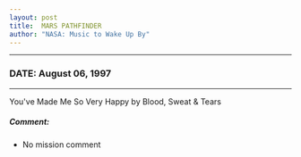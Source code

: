 ```yaml
---
layout: post
title:  MARS PATHFINDER
author: "NASA: Music to Wake Up By"
---
```


----
### DATE: August 06, 1997
----
You've Made Me So Very Happy by Blood, Sweat & Tears

##### Comment:
* No mission comment
